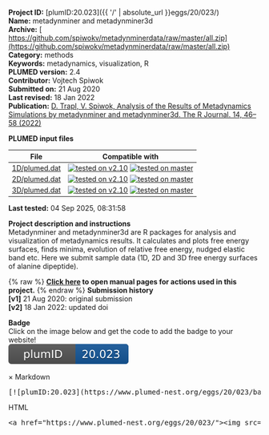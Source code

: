 **Project ID:** [plumID:20.023]({{ '/' | absolute_url }}eggs/20/023/)  
**Name:**  metadynminer and metadynminer3d  
**Archive:** [ https://github.com/spiwokv/metadynminerdata/raw/master/all.zip](https://github.com/spiwokv/metadynminerdata/raw/master/all.zip)  
**Category:**  methods  
**Keywords:**  metadynamics, visualization, R  
**PLUMED version:**  2.4  
**Contributor:**  Vojtech Spiwok  
**Submitted on:** 21 Aug 2020  
**Last revised:** 18 Jan 2022  
**Publication:** [D. Trapl, V. Spiwok, Analysis of the Results of Metadynamics Simulations by metadynminer and metadynminer3d. The R Journal. 14, 46–58 (2022)](http://dx.doi.org/10.32614/RJ-2022-057)  
  
**PLUMED input files**  
  
| File     | Compatible with |  
|:--------:|:--------:|  
| [1D/plumed.dat](./data/1D/plumed.dat.md) |  [![tested on v2.10](https://img.shields.io/badge/v2.10-passing-green.svg)](data/1D/plumed.dat.plumed.stderr) [![tested on master](https://img.shields.io/badge/master-passing-green.svg)](data/1D/plumed.dat.plumed_master.stderr) |  
| [2D/plumed.dat](./data/2D/plumed.dat.md) |  [![tested on v2.10](https://img.shields.io/badge/v2.10-passing-green.svg)](data/2D/plumed.dat.plumed.stderr) [![tested on master](https://img.shields.io/badge/master-passing-green.svg)](data/2D/plumed.dat.plumed_master.stderr) |  
| [3D/plumed.dat](./data/3D/plumed.dat.md) |  [![tested on v2.10](https://img.shields.io/badge/v2.10-passing-green.svg)](data/3D/plumed.dat.plumed.stderr) [![tested on master](https://img.shields.io/badge/master-passing-green.svg)](data/3D/plumed.dat.plumed_master.stderr) |  
  
**Last tested:**  04 Sep 2025, 08:31:58
  
**Project description and instructions**  
Metadynminer and metadynminer3d are R packages for analysis and visualization of metadynamics results. It calculates and plots free energy surfaces, finds minima, evolution of relative free energy, nudged elastic band etc. Here we submit sample data (1D, 2D and 3D free energy surfaces of alanine dipeptide).

  
{% raw %}
<b><a href="https://www.plumed.org/doc-master/user-doc/html/actionlist/?actions=METAD,PRINT,TORSION" target="_blank">Click here</a> to open manual pages for actions used in this project.</b>
{% endraw %}
**Submission history**  
**[v1]** 21 Aug 2020: original submission  
**[v2]** 18 Jan 2022: updated doi  
  
**Badge**  
Click on the image below and get the code to add the badge to your website!  
<img src="./badge.svg" alt="plumeDnest:20.023" id="myBtn" class="badge">
<div id="myModal" class="modal">
  <div class="modal-content">
    <span class="close">&times;</span>
    Markdown<pre>[![plumID:20.023](https://www.plumed-nest.org/eggs/20/023/badge.svg)](https://www.plumed-nest.org/eggs/20/023/)</pre>
    HTML<pre>&lt;a href="https://www.plumed-nest.org/eggs/20/023/"&gt;&lt;img src="https://www.plumed-nest.org/eggs/20/023/badge.svg" alt="plumID:20.023"&gt;&lt;/a&gt;</pre>
  </div>
</div>
